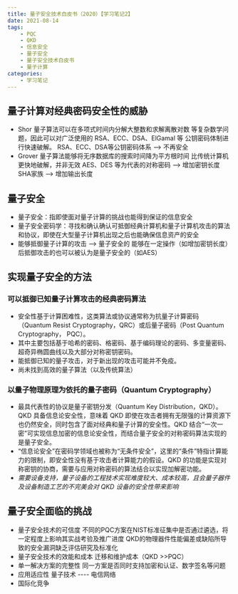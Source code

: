 ```yaml
---
title: 量子安全技术白皮书（2020）【学习笔记2】
date: 2021-08-14
tags: 
    - PQC 
    - QKD 
    - 信息安全 
    - 量子安全 
    - 量子安全技术白皮书 
    - 量子计算
categories: 
    - 学习笔记
---
```


## 量子计算对经典密码安全性的威胁

-   Shor 量子算法可以在多项式时间内分解大整数和求解离散对数 等复杂数学问题，因此可以对广泛使用的 RSA、ECC、DSA、ElGamal 等 公钥密码体制进行快速破解。 RSA、ECC、DSA等公钥密码体系 --> 不再安全
-   Grover 量子算法能够将无序数据库的搜索时间降为平方根时间 比传统计算机更快地破解，并非无效 AES、DES 等为代表的对称密码 --> 增加密钥长度 SHA家族 --> 增加输出长度

## 量子安全


-   量子安全：指即使面对量子计算的挑战也能得到保证的信息安全
-   量子安全密码学：寻找和确认确认可抵御经典计算机和量子计算机攻击的算法和协议，即使在大型量子计算机出现之后也能确保信息资产的安全
-   能够抵御量子计算的攻击 --> 量子安全的 能够在一定操作（如增加密钥长度）后抵御攻击的也可以被认为是量子安全的（如AES）

## 实现量子安全的方法


### 可以抵御已知量子计算攻击的经典密码算法

-   安全性基于计算困难性，这类算法或协议通常称为抗量子计算密码（Quantum Resist Cryptography，QRC）或后量子密码（Post Quantum Cryptography， PQC）。
-   其中主要包括基于哈希的密码、格密码、基于编码理论的密码、多变量密码、超奇异椭圆曲线以及大部分对称密钥密码。
-   能抵御已知的量子攻击，对于新出现的攻击可能并不免疫。
-   尚未找到高效的量子算法（以及传统算法）

### 以量子物理原理为依托的量子密码（Quantum Cryptography）

-   最具代表性的协议是量子密钥分发（Quantum Key Distribution，QKD）。QKD 具备信息论安全性，意味着 QKD 即使在攻击者拥有无限强的计算资源下也仍然安全，同时包含了面对经典和量子计算的安全性。QKD 结合“一次一密”可实现信息加密的信息论安全性，而结合量子安全的对称密码算法实现的是量子安全。
-   “信息论安全”在密码学领域也被称为“无条件安全”，这里的“条件”特指计算能力的限制，即安全性没有基于攻击者计算能力的假设。QKD 的功能是实现对称密钥的协商，需要与应用对称密码的算法结合以实现加解密功能。
-   *需要设备支持，量子设备的工程技术实现难度较大、成本较高，且会量子器件及设备制造工艺的不完美会对 QKD 设备的安全性带来影响*

## 量子安全面临的挑战

-   量子安全技术的可信度 不同的PQC方案在NIST标准征集中是否通过遴选，将一定程度上影响其实战考验及推广进度 QKD的物理器件性能偏差或缺陷所导致的安全漏洞缺乏评估研究及标准化
-   量子安全技术的效能和成本 迁移和维护成本（QKD >>PQC）
-   单一解决方案的完整性 同一方案是否同时支持加密和认证、数字签名等问题
-   应用适应性 量子技术 ---- 电信网络
-   国际化竞争